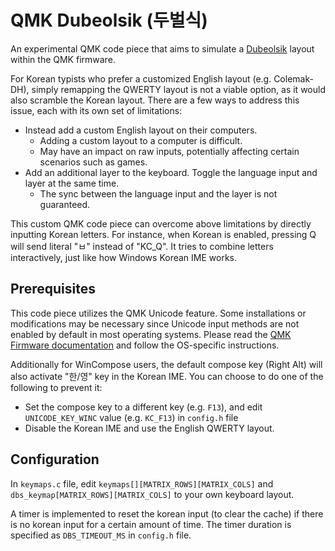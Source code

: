# QMK Dubeolsik (두벌식)

An experimental QMK code piece that aims to simulate a [Dubeolsik](https://en.wikipedia.org/wiki/Keyboard_layout#Dubeolsik) layout within the QMK firmware.

For Korean typists who prefer a customized English layout (e.g. Colemak-DH), simply remapping the QWERTY layout is not a viable option, as it would also scramble the Korean layout. There are a few ways to address this issue, each with its own set of limitations:

- Instead add a custom English layout on their computers.
  - Adding a custom layout to a computer is difficult.
  - May have an impact on raw inputs, potentially affecting certain scenarios such as games.
- Add an additional layer to the keyboard. Toggle the language input and layer at the same time.
  - The sync between the language input and the layer is not guaranteed.

This custom QMK code piece can overcome above limitations by directly inputting Korean letters. For instance, when Korean is enabled, pressing Q will send literal "ㅂ" instead of "KC_Q". It tries to combine letters interactively, just like how Windows Korean IME works.

## Prerequisites

This code piece utilizes the QMK Unicode feature. Some installations or modifications may be necessary since Unicode input methods are not enabled by default in most operating systems.
Please read the [QMK Firmware documentation](https://docs.qmk.fm/#/feature_unicode?id=input-modes) and follow the OS-specific instructions.

Additionally for WinCompose users, the default compose key (Right Alt) will also activate "한/영" key in the Korean IME. You can choose to do one of the following to prevent it:

- Set the compose key to a different key (e.g. `F13`), and edit `UNICODE_KEY_WINC` value (e.g. `KC_F13`) in `config.h` file
- Disable the Korean IME and use the English QWERTY layout.

## Configuration

In `keymaps.c` file, edit `keymaps[][MATRIX_ROWS][MATRIX_COLS]` and `dbs_keymap[MATRIX_ROWS][MATRIX_COLS]` to your own keyboard layout.

A timer is implemented to reset the korean input (to clear the cache) if there is no korean input for a certain amount of time.
The timer duration is specified as `DBS_TIMEOUT_MS` in `config.h` file.
